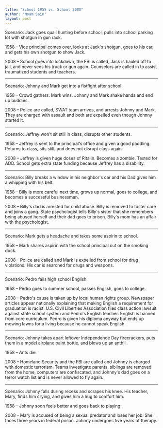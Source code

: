 ```yaml
---
title: "School 1958 vs. School 2008"
author: 'Noam Sain'
layout: post
---
```


Scenario: Jack goes quail hunting before school, pulls into school parking lot with shotgun in gun rack.  
  
1958 – Vice principal comes over, looks at Jack's shotgun, goes to his car, and gets his own shotgun to show Jack.

2008 – School goes into lockdown, the FBI is called, Jack is hauled off to jail, and never sees his truck or gun again. Counselors are called in to assist traumatized students and teachers.

---

Scenario: Johnny and Mark get into a fistfight after school.

1958 – Crowd gathers. Mark wins. Johnny and Mark shake hands and end up buddies.

2008 – Police are called, SWAT team arrives, and arrests Johnny and Mark. They are charged with assault and both are expelled even though Johnny started it.

---

Scenario: Jeffrey won't sit still in class, disrupts other students.

1958 – Jeffrey is sent to the principal's office and given a good paddling. Returns to class, sits still, and does not disrupt class again.

2008 – Jeffrey is given huge doses of Ritalin. Becomes a zombie. Tested for ADD. School gets extra state funding because Jeffrey has a disability.

---

Scenario: Billy breaks a window in his neighbor's car and his Dad gives him a whipping with his belt.

1958 – Billy is more careful next time, grows up normal, goes to college, and becomes a successful businessman.

2008 – Billy's dad is arrested for child abuse. Billy is removed to foster care and joins a gang. State psychologist tells Billy's sister that she remembers being abused herself and their dad goes to prison. Billy's mom has an affair with the psychologist.

---

Scenario: Mark gets a headache and takes some aspirin to school.

1958 – Mark shares aspirin with the school principal out on the smoking dock.

2008 – Police are called and Mark is expelled from school for drug violations. His car is searched for drugs and weapons.

---

Scenario: Pedro fails high school English.

1958 – Pedro goes to summer school, passes English, goes to college.

2008 – Pedro's cause is taken up by local human rights group. Newspaper articles appear nationally explaining that making English a requirement for graduation is racist. U.S. Civil Liberties Association files class action lawsuit against state school system and Pedro's English teacher. English is banned from core curriculum. Pedro is given his diploma anyway but ends up mowing lawns for a living because he cannot speak English.

---

Scenario: Johnny takes apart leftover Independence Day firecrackers, puts them in a model airplane paint bottle, and blows up an anthill.

1958 – Ants die.

2008 – Homeland Security and the FBI are called and Johnny is charged with domestic terrorism. Teams investigate parents, siblings are removed from the home, computers are confiscated, and Johnny's dad goes on a terror watch list and is never allowed to fly again.

---

Scenario: Johnny falls during recess and scrapes his knee. His teacher, Mary, finds him crying, and gives him a hug to comfort him.

1958 – Johnny soon feels better and goes back to playing.

2008 – Mary is accused of being a sexual predator and loses her job. She faces three years in federal prison. Johnny undergoes five years of therapy.